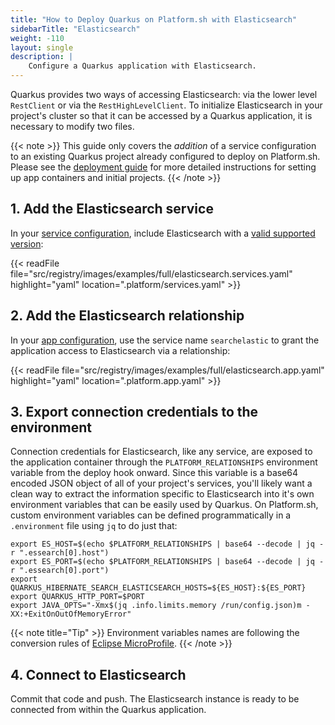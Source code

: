 ```yaml
---
title: "How to Deploy Quarkus on Platform.sh with Elasticsearch"
sidebarTitle: "Elasticsearch"
weight: -110
layout: single
description: |
    Configure a Quarkus application with Elasticsearch.
---
```


Quarkus provides two ways of accessing Elasticsearch: via the lower level `RestClient` or via the `RestHighLevelClient`. To initialize Elasticsearch in your project's cluster so that it can be accessed by a Quarkus application, it is necessary to modify two files. 

{{< note >}}
This guide only covers the *addition* of a service configuration to an existing Quarkus project already configured to deploy on Platform.sh. Please see the [deployment guide](/guides/quarkus/deploy/_index.md) for more detailed instructions for setting up app containers and initial projects. 
{{< /note >}}

## 1. Add the Elasticsearch service

In your [service configuration](../../configuration/services/_index.md), include Elasticsearch with a [valid supported version](/configuration/services/elasticsearch.md):

{{< readFile file="src/registry/images/examples/full/elasticsearch.services.yaml" highlight="yaml" location=".platform/services.yaml" >}}

## 2. Add the Elasticsearch relationship

In your [app configuration](../../configuration/app/app-reference.md), use the service name `searchelastic` to grant the application access to Elasticsearch via a relationship:

{{< readFile file="src/registry/images/examples/full/elasticsearch.app.yaml" highlight="yaml" location=".platform.app.yaml" >}}

## 3. Export connection credentials to the environment

Connection credentials for Elasticsearch, like any service, are exposed to the application container through the `PLATFORM_RELATIONSHIPS` environment variable from the deploy hook onward. Since this variable is a base64 encoded JSON object of all of your project's services, you'll likely want a clean way to extract the information specific to Elasticsearch into it's own environment variables that can be easily used by Quarkus. On Platform.sh, custom environment variables can be defined programmatically in a `.environment` file using `jq` to do just that:

```text
export ES_HOST=$(echo $PLATFORM_RELATIONSHIPS | base64 --decode | jq -r ".essearch[0].host")
export ES_PORT=$(echo $PLATFORM_RELATIONSHIPS | base64 --decode | jq -r ".essearch[0].port")
export QUARKUS_HIBERNATE_SEARCH_ELASTICSEARCH_HOSTS=${ES_HOST}:${ES_PORT}
export QUARKUS_HTTP_PORT=$PORT
export JAVA_OPTS="-Xmx$(jq .info.limits.memory /run/config.json)m -XX:+ExitOnOutOfMemoryError"
```

{{< note title="Tip" >}}
Environment variables names are following the conversion rules of [Eclipse MicroProfile](https://github.com/eclipse/microprofile-config/blob/master/spec/src/main/asciidoc/configsources.asciidoc#default-configsources).
{{< /note >}}

## 4. Connect to Elasticsearch

Commit that code and push. The Elasticsearch instance is ready to be connected from within the Quarkus application.
